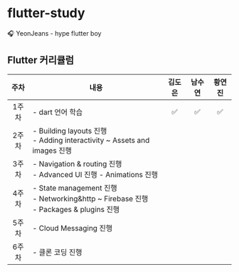 # flutter-study
🎧 YeonJeans - hype flutter boy

## Flutter 커리큘럼
|  주차 |                                         내용                                        | 김도은 | 남수연 | 황연진 |
|:-----:|-----------------------------------------------------------------------------------|:-----------:|:-----------:|:-----------:|
| 1주차 | - dart 언어 학습                                                                    | ✅ | ✅ | ✅ |
| 2주차 | - Building layouts 진행 </br> - Adding interactivity ~ Assets and images 진행             |        |        |        |
| 3주차 | - Navigation & routing  진행 </br> - Advanced UI 진행 - Animations 진행                   |        |        |        |
| 4주차 | - State management 진행 </br> - Networking&http ~ Firebase 진행 </br> - Packages & plugins 진행 |        |        |        |
| 5주차 | - Cloud Messaging 진행                                                              |        |        |        |
| 6주차 | - 클론 코딩 진행                                                                    |       |        |        |
